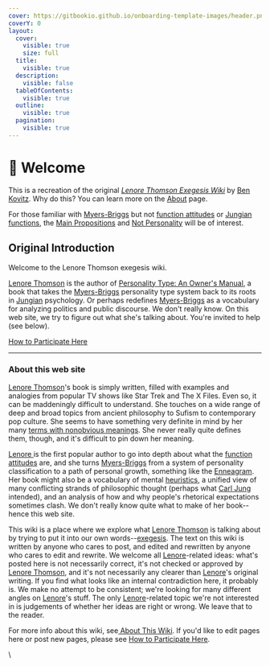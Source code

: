 ```yaml
---
cover: https://gitbookio.github.io/onboarding-template-images/header.png
coverY: 0
layout:
  cover:
    visible: true
    size: full
  title:
    visible: true
  description:
    visible: false
  tableOfContents:
    visible: true
  outline:
    visible: true
  pagination:
    visible: true
---
```


# 👋 Welcome

This is a recreation of the original [_Lenore Thomson Exegesis Wiki_](https://web.archive.org/web/20071215002147/http://greenlightwiki.com/lenore-exegesis/TheLenoreThomsonExegesisWiki) by [Ben Kovitz](https://wiki.c2.com/?BenKovitz). Why do this? You can learn more on the [About](meta/about.md#about-this-site) page.

For those familiar with [Myers-Briggs](people-and-systems/myers-briggs.md) but not [function attitudes](fundamentals/function-attitude/) or [Jungian functions](people-and-systems/carl-jung.md), the [Main Propositions](fundamentals/main-propositions.md) and [Not Personality](exegeses-and-hypotheses/not-personality/) will be of interest.

## Original Introduction

Welcome to the Lenore Thomson exegesis wiki.&#x20;

[Lenore Thomson](people-and-systems/lenore-thomson/) is the author of [Personality Type: An Owner's Manual](https://www.amazon.com/Personality-Type-Practical-Understanding-Yourself-ebook/dp/B00KLFBMKG), a book that takes the [Myers-Briggs](people-and-systems/myers-briggs.md) personality type system back to its roots in [Jungian](people-and-systems/carl-jung.md) psychology. Or perhaps redefines [Myers-Briggs](people-and-systems/myers-briggs.md) as a vocabulary for analyzing politics and public discourse. We don't really know. On this web site, we try to figure out what she's talking about. You're invited to help (see below).

[How to Participate Here](archive/how-to-participate-here-archive.md)

***

### About this web site

[Lenore Thomson](people-and-systems/lenore-thomson/)'s book is simply written, filled with examples and analogies from popular TV shows like Star Trek and The X Files. Even so, it can be maddeningly difficult to understand. She touches on a wide range of deep and broad topics from ancient philosophy to Sufism to contemporary pop culture. She seems to have something very definite in mind by her many [terms with nonobvious meanings](https://web.archive.org/web/20071215002147/http://greenlightwiki.com/lenore-exegesis/terms_with_nonobvious_meanings). She never really quite defines them, though, and it's difficult to pin down her meaning.

[Lenore ](people-and-systems/lenore-thomson/)is the first popular author to go into depth about what the [function attitudes](fundamentals/function-attitude/) are, and she turns [Myers-Briggs](people-and-systems/lenore-thomson/) from a system of personality classification to a path of personal growth, something like the [Enneagram](https://en.wikipedia.org/wiki/Enneagram_of_Personality). Her book might also be a vocabulary of mental [heuristics](https://web.archive.org/web/20071215002147/http://greenlightwiki.com/heuristic), a unified view of many conflicting strands of philosophic thought (perhaps what [Carl Jung](people-and-systems/carl-jung.md) intended), and an analysis of how and why people's rhetorical expectations sometimes clash. We don't really know quite what to make of her book--hence this web site.

This wiki is a place where we explore what [Lenore Thomson](people-and-systems/lenore-thomson/) is talking about by trying to put it into our own words--[exegesis](https://web.archive.org/web/20071215002147/http://greenlightwiki.com/lenore-exegesis/exegesis). The text on this wiki is written by anyone who cares to post, and edited and rewritten by anyone who cares to edit and rewrite. We welcome all [Lenore](people-and-systems/lenore-thomson/)-related ideas: what's posted here is not necessarily correct, it's not checked or approved by [Lenore Thomson](people-and-systems/lenore-thomson/), and it's not necessarily any clearer than [Lenore](people-and-systems/lenore-thomson/)'s original writing. If you find what looks like an internal contradiction here, it probably is. We make no attempt to be consistent; we're looking for many different angles on [Lenore](people-and-systems/lenore-thomson/)'s stuff. The only [Lenore](people-and-systems/lenore-thomson/)-related topic we're not interested in is judgements of whether her ideas are right or wrong. We leave that to the reader.

For more info about this wiki, see[ About This Wiki](archive/about-this-wiki-archive.md). If you'd like to edit pages here or post new pages, please see [How to Participate Here](archive/how-to-participate-here-archive.md).

\
